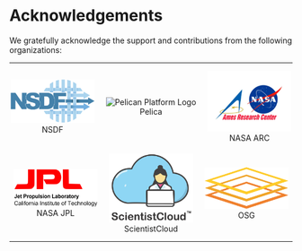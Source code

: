 # Acknowledgements

We gratefully acknowledge the support and contributions from the following organizations:

---

<div style="display: flex; flex-wrap: wrap; gap: 20px; justify-content: center; align-items: center;">
  <div style="text-align: center;">
    <img src="../thumbnails/nsdf.png" alt="nsdf" width="150"/><br>
    <span>NSDF</span>
  </div>
  <div style="text-align: center;">
    <img src="../thumbnails/PelicanPlatformLogo.png" alt="Pelican Platform Logo" width="150"/><br>
    <span>Pelica</span>
  </div>
  <div style="text-align: center;">
    <img src="../thumbnails/nasa.jpg" alt="nasa" width="150"/><br>
    <span>NASA ARC</span>
  </div>
  <div style="text-align: center;">
    <img src="../thumbnails/nasajpl.png" alt="nasajpl" width="150"/><br>
    <span>NASA JPL</span>
  </div>
  <div style="text-align: center;">
    <img src="../thumbnails/scientistCloudLogo_storage.png" alt="scientistCloudLogo_storage" width="150"/><br>
    <span>ScientistCloud</span>
  </div>
  <div style="text-align: center;">
    <img src="../thumbnails/OSG-logo.svg" alt="OSG-logo" width="150"/><br>
    <span>OSG</span>
  </div>
</div>

---